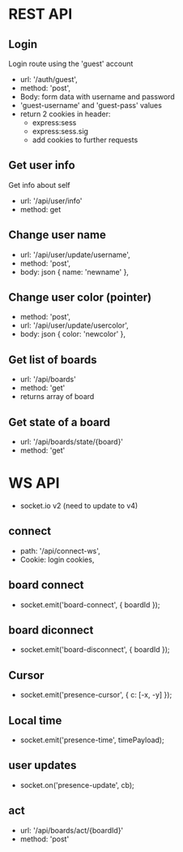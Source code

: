 # REST API

## Login

Login route using the 'guest' account

- url: '/auth/guest',
- method: 'post',
- Body: form data with username and password
- 'guest-username' and 'guest-pass' values
- return 2 cookies in header:
  - express:sess
  - express:sess.sig
  - add cookies to further requests

## Get user info

Get info about self

- url: '/api/user/info'
- method: get

## Change user name

- url: '/api/user/update/username',
- method: 'post',
- body: json { name: 'newname' },

## Change user color (pointer)

- method: 'post',
- url: '/api/user/update/usercolor',
- body: json { color: 'newcolor' },

## Get list of boards

- url: '/api/boards'
- method: 'get'
- returns array of board

## Get state of a board

- url: '/api/boards/state/{board}'
- method: 'get'

# WS API

- socket.io v2 (need to update to v4)

## connect

- path: '/api/connect-ws',
- Cookie: login cookies,

## board connect

- socket.emit('board-connect', { boardId });

## board diconnect

- socket.emit('board-disconnect', { boardId });

## Cursor

- socket.emit('presence-cursor', { c: [-x, -y] });

## Local time

- socket.emit('presence-time', timePayload);

## user updates

- socket.on('presence-update', cb);

## act

- url: '/api/boards/act/{boardId}'
- method: 'post'

